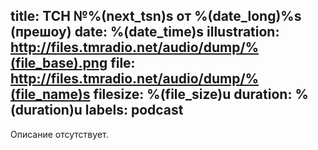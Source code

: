 title: ТСН №%(next_tsn)s от %(date_long)%s (прешоу)
date: %(date_time)s
illustration: http://files.tmradio.net/audio/dump/%(file_base).png
file: http://files.tmradio.net/audio/dump/%(file_name)s
filesize: %(file_size)u
duration: %(duration)u
labels: podcast
---
Описание отсутствует.
